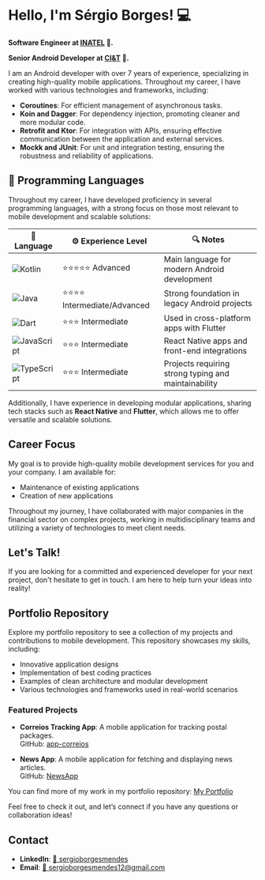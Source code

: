 # Hello, I'm Sérgio Borges! 💻

**Software Engineer at [INATEL](https://www.inatel.com) 📖.**

**Senior Android Developer at [CI&T](https://www.ciandt.com) 🤖.**

I am an Android developer with over 7 years of experience, specializing in creating high-quality mobile applications. Throughout my career, I have worked with various technologies and frameworks, including:

- **Coroutines**: For efficient management of asynchronous tasks.
- **Koin and Dagger**: For dependency injection, promoting cleaner and more modular code.
- **Retrofit and Ktor**: For integration with APIs, ensuring effective communication between the application and external services.
- **Mockk and JUnit**: For unit and integration testing, ensuring the robustness and reliability of applications.

## 🧠 Programming Languages

Throughout my career, I have developed proficiency in several programming languages, with a strong focus on those most relevant to mobile development and scalable solutions:

| 💬 Language       | ⚙️ Experience Level           | 🔍 Notes                                                   |
|------------------|-------------------------------|------------------------------------------------------------|
| ![Kotlin](https://img.shields.io/badge/Kotlin-0095D5?logo=kotlin&logoColor=white)       | ⭐⭐⭐⭐⭐ Advanced              | Main language for modern Android development               |
| ![Java](https://img.shields.io/badge/Java-ED8B00?logo=java&logoColor=white)             | ⭐⭐⭐⭐ Intermediate/Advanced | Strong foundation in legacy Android projects               |
| ![Dart](https://img.shields.io/badge/Dart-0175C2?logo=dart&logoColor=white)             | ⭐⭐⭐ Intermediate           | Used in cross-platform apps with Flutter                   |
| ![JavaScript](https://img.shields.io/badge/JavaScript-F7DF1E?logo=javascript&logoColor=black) | ⭐⭐⭐ Intermediate           | React Native apps and front-end integrations               |
| ![TypeScript](https://img.shields.io/badge/TypeScript-3178C6?logo=typescript&logoColor=white) | ⭐⭐⭐ Intermediate           | Projects requiring strong typing and maintainability       |


Additionally, I have experience in developing modular applications, sharing tech stacks such as **React Native** and **Flutter**, which allows me to offer versatile and scalable solutions.

## Career Focus

My goal is to provide high-quality mobile development services for you and your company. I am available for:

- Maintenance of existing applications
- Creation of new applications

Throughout my journey, I have collaborated with major companies in the financial sector on complex projects, working in multidisciplinary teams and utilizing a variety of technologies to meet client needs.

## Let's Talk!

If you are looking for a committed and experienced developer for your next project, don't hesitate to get in touch. I am here to help turn your ideas into reality!

## Portfolio Repository

Explore my portfolio repository to see a collection of my projects and contributions to mobile development. This repository showcases my skills, including:

- Innovative application designs
- Implementation of best coding practices
- Examples of clean architecture and modular development
- Various technologies and frameworks used in real-world scenarios

### Featured Projects

- **Correios Tracking App**: A mobile application for tracking postal packages.  
  GitHub: [app-correios](https://github.com/smborgesMobile/app-correios)

- **News App**: A mobile application for fetching and displaying news articles.  
  GitHub: [NewsApp](https://github.com/smborgesMobile/NewsApp)

You can find more of my work in my portfolio repository: [My Portfolio](https://github.com/yourusername/yourportfolio)

Feel free to check it out, and let’s connect if you have any questions or collaboration ideas!

## Contact

- **LinkedIn**: [🔗 sergioborgesmendes](https://www.linkedin.com/in/sergioborgesmendes/)
- **Email**: [📧 sergioborgesmendes12@gmail.com](mailto:sergioborgesmendes12@gmail.com)
